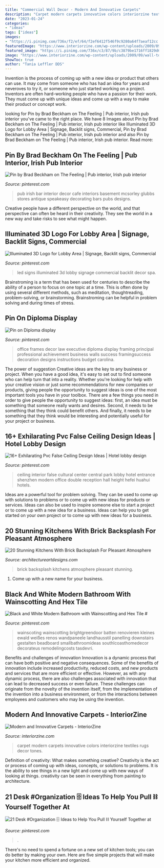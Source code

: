 ```yaml
---
title: "Commercial Wall Decor - Modern And Innovative Carpets"
description: "Carpet modern carpets innovative colors interiorzine textiles rugs decor tones"
date: "2023-01-24"
categories:
- "ideas"
tags: ["ideas"]
images:
- "https://i.pinimg.com/736x/f2/ef/64/f2ef6412f546f9c9280a64f7aeaf12cc.jpg"
featuredImage: "https://www.interiorzine.com/wp-content/uploads/2009/09/wall-to-wall-carpet.jpg"
featured_image: "https://i.pinimg.com/736x/c3/87/9b/c3879be1716ff1829d6457c349a3311c--desk-organization-candies.jpg"
image: "https://www.interiorzine.com/wp-content/uploads/2009/09/wall-to-wall-carpet.jpg"
ShowToc: true
author: "Tania Leffler DDS"
---
```



Invention is the process of coming up with a new idea or product that others can use. It may come from someone who has had an idea for years and neveroves to try it, or someone who just started working on a project. Inventors are often hard-working people who have a passion for their work. They must come up with unique ideas and come up with a way to make their product or concept work.

	

		
looking for Pin by Brad Beckham on The Feeling | Pub interior, Irish pub interior you've came to the right place. We have 8 Images about Pin by Brad Beckham on The Feeling | Pub interior, Irish pub interior like Illuminated 3D Logo for Lobby Area | Signage, Backlit signs, Commercial, Pin by Brad Beckham on The Feeling | Pub interior, Irish pub interior and also Pin by Brad Beckham on The Feeling | Pub interior, Irish pub interior. Read more:
		
    
## Pin By Brad Beckham On The Feeling | Pub Interior, Irish Pub Interior

<img loading=lazy src="https://i.pinimg.com/736x/c3/00/a5/c300a5e56d313a6c42f1c71f0f2b368e.jpg" onerror="this.onerror=null;this.src='https://tse3.mm.bing.net/th?id=OIP.rom6QyGcon_gol7lIkXn8wHaJ4&amp;pid=15.1';" alt="Pin by Brad Beckham on The Feeling | Pub interior, Irish pub interior">

_Source: pinterest.com_

>pub irish bar interior decor cafe interiors basement mcsorley glubbs stores antique speakeasy decorating bars pubs designs. 

	

Creative people have a different perspective on the world, and that perspective can often be heard in their creativity. They see the world in a new way and take risks to see what might happen.

    
## Illuminated 3D Logo For Lobby Area | Signage, Backlit Signs, Commercial

<img loading=lazy src="https://i.pinimg.com/736x/f1/bc/0d/f1bc0d0fb1fd1883cd765a1870274019.jpg" onerror="this.onerror=null;this.src='https://tse4.mm.bing.net/th?id=OIP.aRUPF16hb1hGwIuY8NzS-gHaJ3&amp;pid=15.1';" alt="Illuminated 3D Logo for Lobby Area | Signage, Backlit signs, Commercial">

_Source: pinterest.com_

>led signs illuminated 3d lobby signage commercial backlit decor spa. 

	

Brainstroming is a term that has been used for centuries to describe the ability of a person to focus on one topic at a time. This is often done by using several different methods, such as meditation, thoughtreading, problem-solving, or brainstorming. Brainstroming can be helpful in problem solving and during times of stress.

    
## Pin On Diploma Display

<img loading=lazy src="https://i.pinimg.com/736x/f2/ef/64/f2ef6412f546f9c9280a64f7aeaf12cc.jpg" onerror="this.onerror=null;this.src='https://tse1.mm.bing.net/th?id=OIP.3nuZw5YD67VN5Kmn9yZ1ywHaKh&amp;pid=15.1';" alt="Pin on Diploma display">

_Source: pinterest.com_

>office frames decor law executive diploma display framing principal professional achievement business walls success framingsuccess decoration designs instructions budget carolina. 

	

The power of suggestion
Creative ideas are the key to any business or project. When you have a good idea, it's easy to set out to find someone who can help turn that into a reality. Whether you're looking for help with your creative vision or just some recommendations for new companies or products, giving people the opportunity to suggest ideas is one of the most important tools you have in your toolbox.
There are a few things you need in order to give people the opportunity to suggest ideas: first, an idea must be something that someone really wants and desires. Second, it needs to be something that they think could benefit others. And finally, it needs to be something that they think would be interesting and potentially useful for your project or business.

    
## 16+ Exhilarating Pvc False Ceiling Design Ideas | Hotel Lobby Design

<img loading=lazy src="https://i.pinimg.com/736x/c5/11/ff/c511ff992a30c21335b9c9dd7a067df4.jpg" onerror="this.onerror=null;this.src='https://tse1.mm.bing.net/th?id=OIP.-bacUDdmAjgIwoO3U9j3CgHaJ4&amp;pid=15.1';" alt="16+ Exhilarating Pvc False Ceiling Design Ideas | Hotel lobby design">

_Source: pinterest.com_

>ceiling interior false cultural center central park lobby hotel entrance shenzhen modern office double reception hall height hefei huahui hotels. 

	

Ideas are a powerful tool for problem solving. They can be used to come up with solutions to problems or to come up with new ideas for products or services. Ideas can also be used to inspire someone else to start a project or to come up with a new idea for a business. Ideas can help you to get started on your own project or to come up with new ideas for a business.

    
## 20 Stunning Kitchens With Brick Backsplash For Pleasant Atmosphere

<img loading=lazy src="http://www.architectureartdesigns.com/wp-content/uploads/2016/05/4-34.jpg" onerror="this.onerror=null;this.src='https://tse4.mm.bing.net/th?id=OIP.Cd9pXWym26n_pKX4dcs0iAHaJ4&amp;pid=15.1';" alt="20 Stunning Kitchens With Brick Backsplash For Pleasant Atmosphere">

_Source: architectureartdesigns.com_

>brick backsplash kitchens atmosphere pleasant stunning. 

	

1. Come up with a new name for your business.

    
## Black And White Modern Bathroom With Wainscotting And Hex Tile #

<img loading=lazy src="https://i.pinimg.com/736x/e2/ec/d6/e2ecd6ee7741fc3061d18838ac76afb7.jpg" onerror="this.onerror=null;this.src='https://tse4.mm.bing.net/th?id=OIP.Uw9vjxv7v6DZfy_VWHM3WQHaJ4&amp;pid=15.1';" alt="Black and White Modern Bathroom with Wainscotting and Hex Tile #">

_Source: pinterest.com_

>wainscoting wainscotting brightgreendoor batten renovieren kleines ewald weißes renos wandpaneele landhausstil panelling downstairs gestalten beadboard smallbathroomideas southlcoasthomedecor decorateus remodelingcosts tasdevri. 

	

Benefits and challenges of innovation
Innovation is a dynamic process that can have both positive and negative consequences. Some of the benefits of innovation include increased productivity, reduced costs, and new products and services that are more efficient or effective. However, as with any dynamic process, there are also challenges associated with innovation that can lead to decreased success or even failure. These challenges can originate from the novelty of the invention itself, from the implementation of the invention into a business environment, or from the interactions between employees and customers who may be using the invention.

    
## Modern And Innovative Carpets - InteriorZine

<img loading=lazy src="https://www.interiorzine.com/wp-content/uploads/2009/09/wall-to-wall-carpet.jpg" onerror="this.onerror=null;this.src='https://tse4.mm.bing.net/th?id=OIP.ldbeZFcFXB0RL8LaNU23zQHaES&amp;pid=15.1';" alt="Modern and Innovative Carpets - InteriorZine">

_Source: interiorzine.com_

>carpet modern carpets innovative colors interiorzine textiles rugs decor tones. 

	

Definition of creativity: What makes something creative?
Creativity is the act or process of coming up with ideas, concepts, or solutions to problems. It is the ability to see things in a new light and come up with new ways of looking at things. creativity can be seen in everything from painting to architecture.

    
## 21 Desk #Organization 🗄 Ideas To Help You Pull ⛓ Yourself Together At

<img loading=lazy src="https://i.pinimg.com/736x/c3/87/9b/c3879be1716ff1829d6457c349a3311c--desk-organization-candies.jpg" onerror="this.onerror=null;this.src='https://tse1.mm.bing.net/th?id=OIP.CTCJ1yra09xy3QrmG4PqjwHaJ4&amp;pid=15.1';" alt="21 Desk #Organization 🗄 Ideas to Help You Pull ⛓ Yourself Together at">

_Source: pinterest.com_

>. 

	

There's no need to spend a fortune on a new set of kitchen tools; you can do better by making your own. Here are five simple projects that will make your kitchen more efficient and organized.

